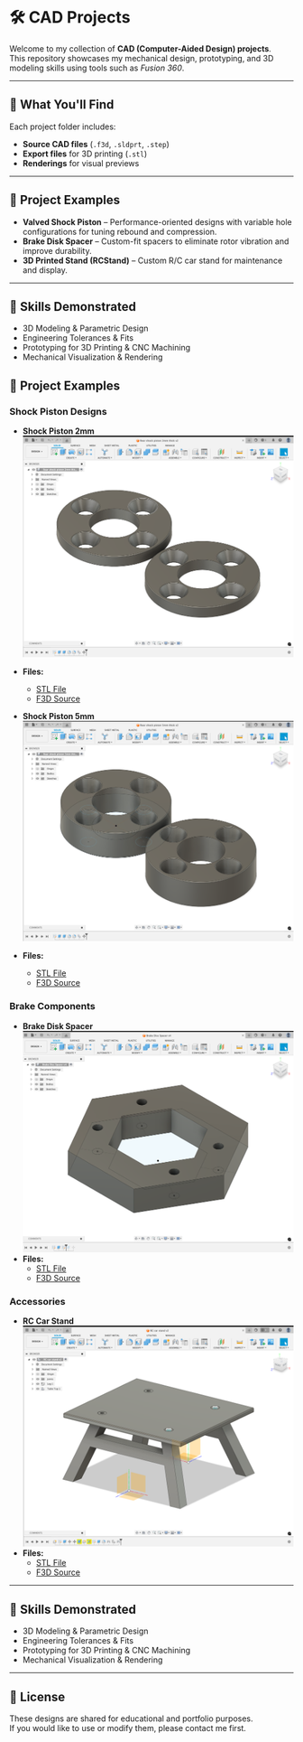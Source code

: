 # 🛠 CAD Projects

Welcome to my collection of **CAD (Computer-Aided Design) projects**.  
This repository showcases my mechanical design, prototyping, and 3D modeling skills using tools such as *Fusion 360*.  

---

## 🔧 What You'll Find
Each project folder includes:
- **Source CAD files** (`.f3d`, `.sldprt`, `.step`)
- **Export files** for 3D printing (`.stl`)
- **Renderings** for visual previews

---

## 📂 Project Examples
- **Valved Shock Piston** – Performance-oriented designs with variable hole configurations for tuning rebound and compression.  
- **Brake Disk Spacer** – Custom-fit spacers to eliminate rotor vibration and improve durability.  
- **3D Printed Stand (RCStand)** – Custom R/C car stand for maintenance and display.  

---

## 🚀 Skills Demonstrated
- 3D Modeling & Parametric Design  
- Engineering Tolerances & Fits  
- Prototyping for 3D Printing & CNC Machining  
- Mechanical Visualization & Rendering  


## 📂 Project Examples

### Shock Piston Designs
- **Shock Piston 2mm**  
[![ShockPiston2mm](ShockPiston2mm.png)](ShockPiston2mm.png)  
- **Files:**  
  - [STL File](<Rear shock piston 2mm thick v1.stl>)  
  - [F3D Source](<Rear shock piston 2mm thick v1.f3d>)

- **Shock Piston 5mm**  
[![ShockPiston5mm](ShockPiston5mm.png)](ShockPiston5mm.png)  
- **Files:**  
  - [STL File](<Rear shock piston 5mm thick v2.stl>)  
  - [F3D Source](<Rear shock piston 5mm thick v2.f3d>)

### Brake Components
- **Brake Disk Spacer**  
[![BrakeDiskSpacer](BrakeDiskSpacer.png)](BrakeDiskSpacer.png)  
- **Files:**  
  - [STL File](<BrakeDiskSpacer v2.stl>)  
  - [F3D Source](<BrakeDiskSpacer v2.f3d>)

### Accessories
- **RC Car Stand**  
[![RCStand](RCStand.png)](RCStand.png)  
- **Files:**  
  - [STL File](<RC car stand v1.stl>)  
  - [F3D Source](<RC car stand v1.f3d>)

---

## 🚀 Skills Demonstrated
- 3D Modeling & Parametric Design  
- Engineering Tolerances & Fits  
- Prototyping for 3D Printing & CNC Machining  
- Mechanical Visualization & Rendering  

---


## 📜 License
These designs are shared for educational and portfolio purposes.  
If you would like to use or modify them, please contact me first.
